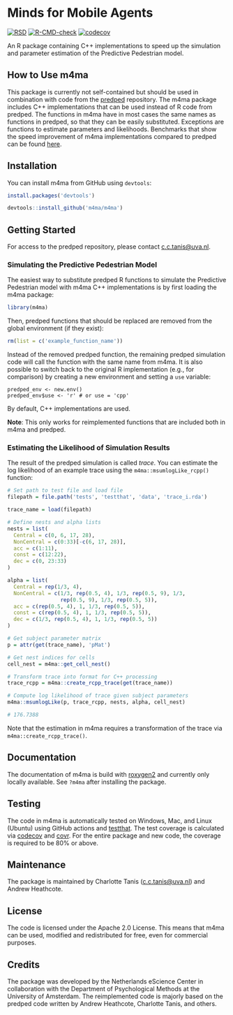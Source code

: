 # Minds for Mobile Agents

<!-- badges: start -->
[![RSD](https://img.shields.io/badge/rsd-m4ma-00a3e3.svg)](https://research-software-directory.org/software/m4ma)
[![R-CMD-check](https://github.com/m4ma/m4ma/actions/workflows/R-CMD-check.yaml/badge.svg)](https://github.com/m4ma/m4ma/actions/workflows/R-CMD-check.yaml)
[![codecov](https://codecov.io/gh/m4ma/m4ma/branch/development/graph/badge.svg?token=PWCVRIDAH7)](https://codecov.io/gh/m4ma/m4ma)
<!-- badges: end -->

An R package containing C++ implementations to speed up the simulation and parameter estimation of the Predictive Pedestrian model.

## How to Use m4ma

This package is currently not self-contained but should be used in combination with code from the [predped](https://github.com/CharlotteTanis/predped) repository. The m4ma package includes C++ implementations that can be used instead of R code from predped. The functions in m4ma have in most cases the same names as functions in predped, so that they can be easily substituted. Exceptions are functions to estimate parameters and likelihoods. Benchmarks that show the speed improvement of m4ma implementations compared to predped can be found [here](https://github.com/m4ma/m4ma-performance/tree/main/bench).

## Installation

You can install m4ma from GitHub using `devtools`:

```r
install.packages('devtools')

devtools::install_github('m4ma/m4ma')

```

## Getting Started

For access to the predped repository, please contact c.c.tanis@uva.nl.

### Simulating the Predictive Pedestrian Model
The easiest way to substitute predped R functions to simulate the Predictive Pedestrian model with m4ma C++ implementations is by first loading the m4ma package:

```r
library(m4ma)
```

Then, predped functions that should be replaced are removed from the global environment (if they exist):

```r
rm(list = c('example_function_name'))
```

Instead of the removed predped function, the remaining predped simulation code will call the function with the same name from m4ma. It is also possible to switch back to the original R implementation (e.g., for comparison) by creating a new environment and setting a `use` variable:

```
predped_env <- new.env()
predped_env$use <- 'r' # or use = 'cpp'
```

By default, C++ implementations are used.

**Note**: This only works for reimplemented functions that are included both in m4ma and predped.

### Estimating the Likelihood of Simulation Results

The result of the predped simulation is called *trace*. You can estimate the log likelihood of an example trace using the `m4ma::msumlogLike_rcpp()` function:

```r
# Set path to test file and load file
filepath = file.path('tests', 'testthat', 'data', 'trace_i.rda')

trace_name = load(filepath)

# Define nests and alpha lists
nests = list(
  Central = c(0, 6, 17, 28),
  NonCentral = c(0:33)[-c(6, 17, 28)],
  acc = c(1:11),
  const = c(12:22),
  dec = c(0, 23:33)
)

alpha = list(
  Central = rep(1/3, 4),
  NonCentral = c(1/3, rep(0.5, 4), 1/3, rep(0.5, 9), 1/3, 
                 rep(0.5, 9), 1/3, rep(0.5, 5)),
  acc = c(rep(0.5, 4), 1, 1/3, rep(0.5, 5)),
  const = c(rep(0.5, 4), 1, 1/3, rep(0.5, 5)),
  dec = c(1/3, rep(0.5, 4), 1, 1/3, rep(0.5, 5))
)

# Get subject parameter matrix
p = attr(get(trace_name), 'pMat')

# Get nest indices for cells
cell_nest = m4ma::get_cell_nest()

# Transform trace into format for C++ processing
trace_rcpp = m4ma::create_rcpp_trace(get(trace_name))

# Compute log likelihood of trace given subject parameters
m4ma::msumlogLike(p, trace_rcpp, nests, alpha, cell_nest)

# 176.7388

```

Note that the estimation in m4ma requires a transformation of the trace via `m4ma::create_rcpp_trace()`.

## Documentation

The documentation of m4ma is build with [roxygen2](https://roxygen2.r-lib.org/articles/roxygen2.html) and currently only locally available. See `?m4ma` after installing the package.

## Testing

The code in m4ma is automatically tested on Windows, Mac, and Linux (Ubuntu) using GitHub actions and [testthat](https://testthat.r-lib.org/). The test coverage is calculated via [codecov](https://about.codecov.io/) and [covr](https://covr.r-lib.org/). For the entire package and new code, the coverage is required to be 80% or above.

## Maintenance

The package is maintained by Charlotte Tanis (c.c.tanis@uva.nl) and Andrew Heathcote.

## License

The code is licensed under the Apache 2.0 License. This means that m4ma can be used, modified and redistributed for free, even for commercial purposes.

## Credits

The package was developed by the Netherlands eScience Center in collaboration with the Department of Psychological Methods at the University of Amsterdam. The reimplemented code is majorly based on the predped code written by Andrew Heathcote, Charlotte Tanis, and others.
